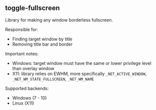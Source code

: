## toggle-fullscreen

Library for making any window borderless fullscreen.

Responsible for:

- Finding target window by title
- Removing title bar and border

Important notes:

- Windows: target window must have the same or lower privilege level than overlay window
- X11: library relies on EWHM, more specifically `_NET_ACTIVE_WINDOW`, `_NET_WM_STATE_FULLSCREEN`, `_NET_WM_NAME`

Supported backends:

- Windows (7 - 10)
- Linux (X11)

